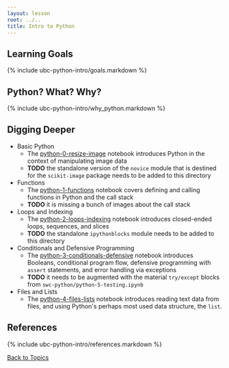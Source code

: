```yaml
---
layout: lesson
root: ../..
title: Intro to Python
---
```


## Learning Goals
{% include ubc-python-intro/goals.markdown %}

## Python? What? Why?
{% include ubc-python-intro/why_python.markdown %}

## Digging Deeper
* Basic Python
    * The [python-0-resize-image](http://nbviewer.ipython.org/url/douglatornell.github.io/2013-09-26-ubc/lessons/ubc-python-intro/python-0-resize-image.ipynb) notebook introduces Python in the context of manipulating image data
    * **TODO** the standalone version of the `novice` module that is destined for the `scikit-image` package needs to be added to this directory
* Functions
  * The [python-1-functions](http://nbviewer.ipython.org/url/douglatornell.github.io/2013-09-26-ubc/lessons/ubc-python-intro/python-1-functions.ipynb) notebook covers defining and calling functions in Python and the call stack
  * **TODO** it is missing a bunch of images about the call stack
* Loops and Indexing
  * The [python-2-loops-indexing](http://nbviewer.ipython.org/url/douglatornell.github.io/2013-09-26-ubc/lessons/ubc-python-intro/python-2-loops-indexing.ipynb) notebook introduces closed-ended loops, sequences, and slices
  * **TODO** the standalone `ipythonblocks` module needs to be added to this directory
* Conditionals and Defensive Programming
  * The [python-3-conditionals-defensive](http://nbviewer.ipython.org/url/douglatornell.github.io/2013-09-26-ubc/lessons/ubc-python-intro/python-3-conditionals-defensive.ipynb) notebook introduces Booleans, conditional program flow, defensive programming with `assert` statements, and error handling via exceptions
  * **TODO** it needs to be augmented with the material `try/except` blocks from `swc-python/python-5-testing.ipynb`
* Files and Lists
  * The [python-4-files-lists](http://nbviewer.ipython.org/url/douglatornell.github.io/2013-09-26-ubc/lessons/ubc-python-intro/python-4-files-lists.ipynb) notebook introduces reading text data from files, and using Python's perhaps most used data structure, the `list`.

## References
{% include ubc-python-intro/references.markdown %}

[Back to Topics](../../index.html#topics)
